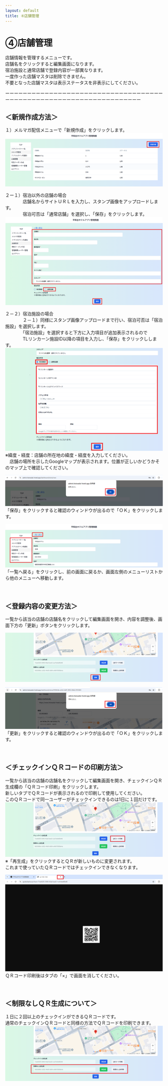 ```yaml
---
layout: default
title: ④店舗管理
---
```


# ④店舗管理
店舗情報を管理するメニューです。<br>
店舗名をクリックすると編集画面になります。<br>
宿泊施設と通常店舗で登録内容が一部異なります。<br>
一度作った店舗マスタは削除できません。<br>
不要となった店舗マスタは表示ステータスを非表示にしてください。<br>

ーーーーーーーーーーーーーーーーーーーーーーーーーーーーーーーーーーーーーーーーーーーーーーーーーーーーーーーーーーーーーーーーーーー<br>

## ＜新規作成方法＞<br>

１）メルマガ配信メニューで「新規作成」をクリックします。　　
![店舗管理ー新規作成①.png](locations/店舗管理ー新規作成①.png)

２ー１）宿泊以外の店舗の場合<br>
　　　　店舗名からサイトＵＲＬを入力し、スタンプ画像をアップロードします。<br>
　　　　宿泊可否は「通常店舗」を選択し、「保存」をクリックします。
![店舗管理ー新規作成（店舗）.png](locations/店舗管理ー新規作成（店舗）.png)

２－２）宿泊施設の場合<br>
　　　　２－１）同様にスタンプ画像アップロードまで行い、宿泊可否は「宿泊施設」を選択します。<br>
　　　　「宿泊施設」を選択すると下方に入力項目が追加表示されるので<br>
　　　　TLリンカーン施設ID以降の項目を入力し、「保存」をクリックしします。
![店舗管理ー新規作成（宿泊）.png](locations/店舗管理ー新規作成（宿泊）.png)
※緯度・経度：店舗の所在地の緯度・経度を入力してください。<br>
　店舗の場所を示したGoogleマップが表示されます。位置が正しいかどうかそのマップ上で確認してください。<br>

![店舗管理ー新規作成（確認）.png](locations/店舗管理ー新規作成（確認）.png)
「保存」をクリックすると確認のウィンドウが出るので「ＯＫ」をクリックします。<br>

![店舗管理ー新規作成（もどる）.png](locations/店舗管理ー新規作成（もどる）.png)
「一覧へ戻る」をクリックし、前の画面に戻るか、画面左側のメニューリストから他のメニューへ移動します。
<br>
<br>
<br>
## ＜登録内容の変更方法＞<br>

一覧から該当の店舗の店舗名をクリックして編集画面を開き、内容を調整後、画面下方の「更新」ボタンをクリックします。

![店舗管理ー編集①.png](locations/店舗管理ー編集①.png)

![店舗管理ー編集②.png](locations/店舗管理ー編集②.png)
「更新」をクリックすると確認のウィンドウが出るので「ＯＫ」をクリックします。
<br>
<br>
<br>
## ＜チェックインＱＲコードの印刷方法＞<br>
一覧から該当の店舗の店舗名をクリックして編集画面を開き、チェックインＱＲ生成欄の「ＱＲコード印刷」をクリックします。<br>
新しいタブでＱＲコードが表示されるので印刷して使用してください。<br>
このＱＲコードで同一ユーザーがチェックインできるのは1日に１回だけです。
![店舗管理ーQR.png](locations/店舗管理ーQR.png)
※「再生成」をクリックするとＱＲが新しいものに変更されます。<br>これまで使っていたＱＲコードではチェックインできなくなります。

![店舗管理ーQR（コード）.png](locations/店舗管理ーQR（コード）.png)
ＱＲコード印刷後はタブの「×」で画面を消してください。
<br>
<br>
<br>
## ＜制限なしＱＲ生成について＞<br>

１日に２回以上のチェックインができるＱＲコードです。<br>
通常のチェックインＱＲコードと同様の方法でＱＲコードを印刷できます。<br>
![店舗管理ー制限なしQR.png](locations/店舗管理ー制限なしQR.png)